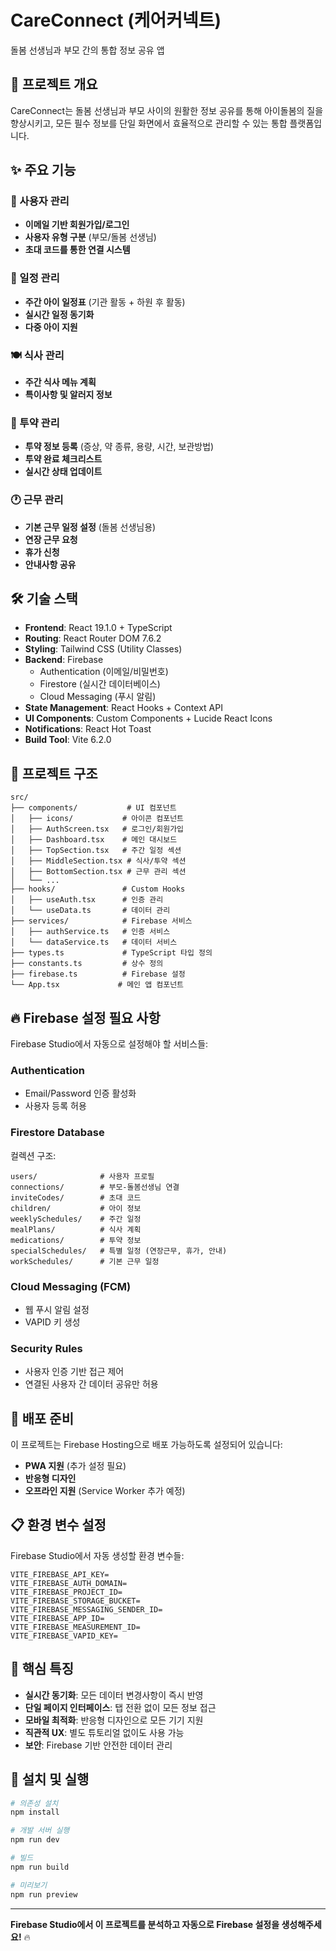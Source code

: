 # CareConnect (케어커넥트)

돌봄 선생님과 부모 간의 통합 정보 공유 앱

## 🚀 프로젝트 개요

CareConnect는 돌봄 선생님과 부모 사이의 원활한 정보 공유를 통해 아이돌봄의 질을 향상시키고, 모든 필수 정보를 단일 화면에서 효율적으로 관리할 수 있는 통합 플랫폼입니다.

## ✨ 주요 기능

### 👥 사용자 관리
- **이메일 기반 회원가입/로그인**
- **사용자 유형 구분** (부모/돌봄 선생님)
- **초대 코드를 통한 연결 시스템**

### 📅 일정 관리
- **주간 아이 일정표** (기관 활동 + 하원 후 활동)
- **실시간 일정 동기화**
- **다중 아이 지원**

### 🍽️ 식사 관리
- **주간 식사 메뉴 계획**
- **특이사항 및 알러지 정보**

### 💊 투약 관리
- **투약 정보 등록** (증상, 약 종류, 용량, 시간, 보관방법)
- **투약 완료 체크리스트**
- **실시간 상태 업데이트**

### 🕐 근무 관리
- **기본 근무 일정 설정** (돌봄 선생님용)
- **연장 근무 요청**
- **휴가 신청**
- **안내사항 공유**

## 🛠️ 기술 스택

- **Frontend**: React 19.1.0 + TypeScript
- **Routing**: React Router DOM 7.6.2
- **Styling**: Tailwind CSS (Utility Classes)
- **Backend**: Firebase
  - Authentication (이메일/비밀번호)
  - Firestore (실시간 데이터베이스)
  - Cloud Messaging (푸시 알림)
- **State Management**: React Hooks + Context API
- **UI Components**: Custom Components + Lucide React Icons
- **Notifications**: React Hot Toast
- **Build Tool**: Vite 6.2.0

## 📱 프로젝트 구조

```
src/
├── components/           # UI 컴포넌트
│   ├── icons/           # 아이콘 컴포넌트
│   ├── AuthScreen.tsx   # 로그인/회원가입
│   ├── Dashboard.tsx    # 메인 대시보드
│   ├── TopSection.tsx   # 주간 일정 섹션
│   ├── MiddleSection.tsx # 식사/투약 섹션
│   ├── BottomSection.tsx # 근무 관리 섹션
│   └── ...
├── hooks/               # Custom Hooks
│   ├── useAuth.tsx      # 인증 관리
│   └── useData.ts       # 데이터 관리
├── services/            # Firebase 서비스
│   ├── authService.ts   # 인증 서비스
│   └── dataService.ts   # 데이터 서비스
├── types.ts             # TypeScript 타입 정의
├── constants.ts         # 상수 정의
├── firebase.ts          # Firebase 설정
└── App.tsx             # 메인 앱 컴포넌트
```

## 🔥 Firebase 설정 필요 사항

Firebase Studio에서 자동으로 설정해야 할 서비스들:

### Authentication
- Email/Password 인증 활성화
- 사용자 등록 허용

### Firestore Database
컬렉션 구조:
```
users/              # 사용자 프로필
connections/        # 부모-돌봄선생님 연결
inviteCodes/        # 초대 코드
children/           # 아이 정보
weeklySchedules/    # 주간 일정
mealPlans/          # 식사 계획
medications/        # 투약 정보
specialSchedules/   # 특별 일정 (연장근무, 휴가, 안내)
workSchedules/      # 기본 근무 일정
```

### Cloud Messaging (FCM)
- 웹 푸시 알림 설정
- VAPID 키 생성

### Security Rules
- 사용자 인증 기반 접근 제어
- 연결된 사용자 간 데이터 공유만 허용

## 🚀 배포 준비

이 프로젝트는 Firebase Hosting으로 배포 가능하도록 설정되어 있습니다:

- **PWA 지원** (추가 설정 필요)
- **반응형 디자인**
- **오프라인 지원** (Service Worker 추가 예정)

## 📋 환경 변수 설정

Firebase Studio에서 자동 생성할 환경 변수들:
```
VITE_FIREBASE_API_KEY=
VITE_FIREBASE_AUTH_DOMAIN=
VITE_FIREBASE_PROJECT_ID=
VITE_FIREBASE_STORAGE_BUCKET=
VITE_FIREBASE_MESSAGING_SENDER_ID=
VITE_FIREBASE_APP_ID=
VITE_FIREBASE_MEASUREMENT_ID=
VITE_FIREBASE_VAPID_KEY=
```

## 🎯 핵심 특징

- **실시간 동기화**: 모든 데이터 변경사항이 즉시 반영
- **단일 페이지 인터페이스**: 탭 전환 없이 모든 정보 접근
- **모바일 최적화**: 반응형 디자인으로 모든 기기 지원
- **직관적 UX**: 별도 튜토리얼 없이도 사용 가능
- **보안**: Firebase 기반 안전한 데이터 관리

## 🔧 설치 및 실행

```bash
# 의존성 설치
npm install

# 개발 서버 실행
npm run dev

# 빌드
npm run build

# 미리보기
npm run preview
```

---

**Firebase Studio에서 이 프로젝트를 분석하고 자동으로 Firebase 설정을 생성해주세요!** 🔥
